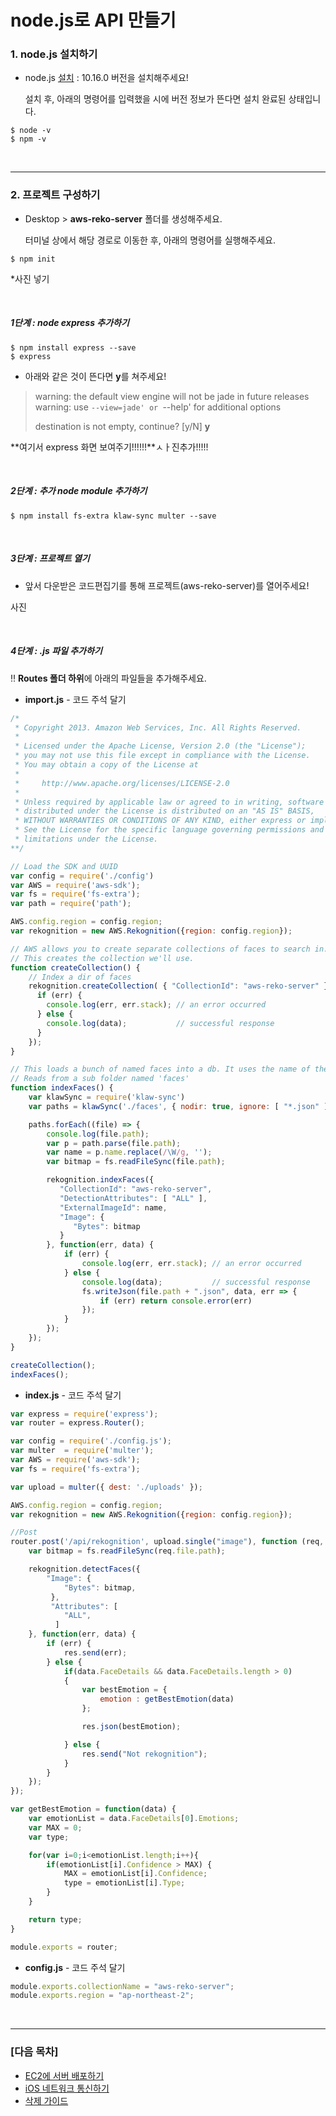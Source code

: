 # node.js로 API 만들기

### 1. node.js 설치하기

* node.js [설치](https://nodejs.org/ko/) :  10.16.0 버전을 설치해주세요!

  설치 후, 아래의 명령어를 입력했을 시에 버전 정보가 뜬다면 설치 완료된 상태입니다.

```
$ node -v
$ npm -v
```

<br/>

------

### 2. 프로젝트 구성하기

* Desktop > **aws-reko-server** 폴더를 생성해주세요.

  터미널 상에서 해당 경로로 이동한 후, 아래의 명령어를 실행해주세요.

```
$ npm init
```

*사진 넣기

<br/>

##### 1단계 : node express 추가하기

```
$ npm install express --save
$ express 
```

* 아래와 같은 것이 뜬다면 **y**를 쳐주세요!

>   warning: the default view engine will not be jade in future releases
>   warning: use `--view=jade' or `--help' for additional options
>
> destination is not empty, continue? [y/N] **y**



**여기서 express 화면 보여주기!!!!!!**ㅅㅏ진추가!!!!!

<br/>

##### 2단계 : 추가 node module 추가하기

```
$ npm install fs-extra klaw-sync multer --save
```

<br/>

##### 3단계 : 프로젝트 열기

* 앞서 다운받은 코드편집기를 통해 프로젝트(aws-reko-server)를 열어주세요!

사진

<br/>

##### 4단계 : .js 파일 추가하기

‼️ **Routes 폴더 하위**에 아래의 파일들을 추가해주세요.

* **import.js** - 코드 주석 달기

```javascript
/*
 * Copyright 2013. Amazon Web Services, Inc. All Rights Reserved.
 * 
 * Licensed under the Apache License, Version 2.0 (the "License");
 * you may not use this file except in compliance with the License.
 * You may obtain a copy of the License at
 * 
 *     http://www.apache.org/licenses/LICENSE-2.0
 * 
 * Unless required by applicable law or agreed to in writing, software
 * distributed under the License is distributed on an "AS IS" BASIS,
 * WITHOUT WARRANTIES OR CONDITIONS OF ANY KIND, either express or implied.
 * See the License for the specific language governing permissions and
 * limitations under the License.
**/

// Load the SDK and UUID
var config = require('./config')
var AWS = require('aws-sdk');
var fs = require('fs-extra');
var path = require('path');

AWS.config.region = config.region;
var rekognition = new AWS.Rekognition({region: config.region});

// AWS allows you to create separate collections of faces to search in. 
// This creates the collection we'll use.
function createCollection() {
	// Index a dir of faces
	rekognition.createCollection( { "CollectionId": "aws-reko-server" }, function(err, data) {
	  if (err) {
		console.log(err, err.stack); // an error occurred
	  } else {
		console.log(data);           // successful response
	  }
	});
}

// This loads a bunch of named faces into a db. It uses the name of the image as the 'externalId'
// Reads from a sub folder named 'faces'
function indexFaces() {
	var klawSync = require('klaw-sync')
	var paths = klawSync('./faces', { nodir: true, ignore: [ "*.json" ] });

	paths.forEach((file) => {
		console.log(file.path);
		var p = path.parse(file.path);
		var name = p.name.replace(/\W/g, '');
		var bitmap = fs.readFileSync(file.path);

		rekognition.indexFaces({
		   "CollectionId": "aws-reko-server",
		   "DetectionAttributes": [ "ALL" ],
		   "ExternalImageId": name,
		   "Image": { 
			  "Bytes": bitmap
		   }
		}, function(err, data) {
			if (err) {
				console.log(err, err.stack); // an error occurred
			} else {
				console.log(data);           // successful response
				fs.writeJson(file.path + ".json", data, err => {
					if (err) return console.error(err)
				});
			}
		});
	});
}

createCollection();
indexFaces();
```



* **index.js** - 코드 주석 달기

```javascript
var express = require('express');
var router = express.Router();

var config = require('./config.js');
var multer  = require('multer');
var AWS = require('aws-sdk');
var fs = require('fs-extra');

var upload = multer({ dest: './uploads' });

AWS.config.region = config.region;
var rekognition = new AWS.Rekognition({region: config.region});

//Post
router.post('/api/rekognition', upload.single("image"), function (req, res, next) {
	var bitmap = fs.readFileSync(req.file.path);

	rekognition.detectFaces({
	 	"Image": { 
	 		"Bytes": bitmap,
		 },
		 "Attributes": [
			"ALL",
		  ]
	}, function(err, data) {
	 	if (err) {
	 		res.send(err);
	 	} else {
			if(data.FaceDetails && data.FaceDetails.length > 0)
			{	
				var bestEmotion = {
					emotion : getBestEmotion(data)
				};

				res.json(bestEmotion);

			} else {
				res.send("Not rekognition");
			}
		}
	});
});

var getBestEmotion = function(data) {
	var emotionList = data.FaceDetails[0].Emotions;
	var MAX = 0;
	var type;

	for(var i=0;i<emotionList.length;i++){
		if(emotionList[i].Confidence > MAX) {
			MAX = emotionList[i].Confidence;
			type = emotionList[i].Type;
		}
	}

	return type;
}

module.exports = router;
```



* **config.js** - 코드 주석 달기

```javascript
module.exports.collectionName = "aws-reko-server";
module.exports.region = "ap-northeast-2";
```

<br/>

------

### [다음 목차]

- [EC2에 서버 배포하기]()
- [iOS 네트워크 통신하기]()
- [삭제 가이드]()

